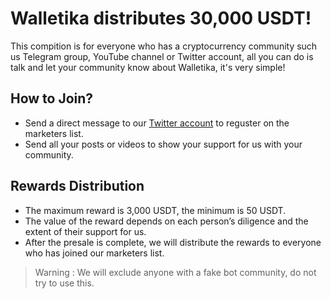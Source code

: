 # Walletika distributes 30,000 USDT!

This compition is for everyone who has a cryptocurrency community such us Telegram group, YouTube channel or Twitter account, all you can do is talk and let your community know about Walletika, it's very simple!

## How to Join?
- Send a direct message to our [Twitter account](https://twitter.com/WalletikaApp) to reguster on the marketers list.
- Send all your posts or videos to show your support for us with your community.


## Rewards Distribution
- The maximum reward is 3,000 USDT, the minimum is 50 USDT.
- The value of the reward depends on each person’s diligence and the extent of their support for us.
- After the presale is complete, we will distribute the rewards to everyone who has joined our marketers list.


> Warning : We will exclude anyone with a fake bot community, do not try to use this.
